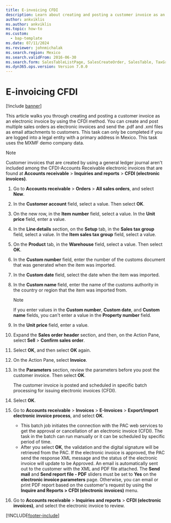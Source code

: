 ```yaml
---
title: E-invoicing CFDI
description: Learn about creating and posting a customer invoice as an electronic invoice by using the CFDI method, including a step-by-step process.
author: ankviklis
ms.author: ankviklis
ms.topic: how-to
ms.custom: 
  - bap-template
ms.date: 07/11/2024
ms.reviewer: johnmichalak
ms.search.region: Mexico
ms.search.validFrom: 2016-06-30
ms.search.form: SalesTableListPage, SalesCreateOrder, SalesTable, TaxGroupLookup, InventLocationIdLookup, SalesEditLines, EInvoiceCFDIJournal_AR
ms.dyn365.ops.version: Version 7.0.0
---
```


# E-invoicing CFDI

[!include [banner](../../includes/banner.md)]

This article walks you through creating and posting a customer invoice as an electronic invoice by using the CFDI method. You can create and post multiple sales orders as electronic invoices and send the .pdf and .xml files as email attachments to customers. This task can only be completed if you are logged into a legal entity with a primary address in Mexico. This task uses the MXMF demo company data.

> [!NOTE] 
> Customer invoices that are created by using a general ledger journal aren't included among the CFDI-Accounts Receivable electronic invoices that are found at **Accounts receivable** \> **Inquiries and reports** \> **CFDI (electronic invoices)**.

1. Go to **Accounts receivable** \> **Orders** \> **All sales orders**, and select **New**.
2. In the **Customer account** field, select a value. Then select **OK**.
3. On the new row, in the **Item number** field, select a value. In the **Unit price** field, enter a value.
4. In the **Line details** section, on the **Setup** tab, in the **Sales tax group** field, select a value. In the **Item sales tax group** field, select a value.
6. On the **Product** tab, in the **Warehouse** field, select a value. Then select **OK**.
7. In the **Custom number** field, enter the number of the customs document that was generated when the item was imported.
8. In the **Custom date** field, select the date when the item was imported.
9. In the **Custom name** field, enter the name of the customs authority in the country or region that the item was imported from.

    > [!NOTE]
    > If you enter values in the **Custom number**, **Custom date**, and **Custom name** fields, you can't enter a value in the **Property number** field.

10. In the **Unit price** field, enter a value.
11. Expand the **Sales order header** section, and then, on the Action Pane, select **Sell** \> **Confirm sales order**.
12. Select **OK**, and then select **OK** again.
13. On the Action Pane, select **Invoice**.
14. In the **Parameters** section, review the parameters before you post the customer invoice. Then select **OK**.

    The customer invoice is posted and scheduled in specific batch processing for issuing electronic invoices (CFDI).

16. Select **OK**.
17. Go to **Accounts receivable** \> **Invoices** \> **E-Invoices** \> **Export/import electronic invoice process**, and select **OK**.

    - This batch job initiates the connection with the PAC web services to get the approval or cancellation of an electronic invoice (CFDI). The task in the batch can run manually or it can be scheduled by specific period of time.
    - After you select **OK**, the validation and the digital signature will be retrieved from the PAC. If the electronic invoice is approved, the PAC send the response XML message and the status of the electronic invoice will update to be Approved. An email is automatically sent out to the customer with the XML and PDF file attached. The **Send mail** and **Send report file - PDF** sliders must be set to **Yes** on the **electronic invoice parameters** page. Otherwise, you can email or print PDF report based on the customer's request by using the **Inquire and Reports > CFDI (electronic invoices)** menu.

18. Go to **Accounts receivable** \> **Inquiries and reports** \> **CFDI (electronic invoices)**, and select the electronic invoice to review.

[!INCLUDE[footer-include](../../../includes/footer-banner.md)]
